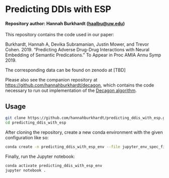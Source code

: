 # Predicting DDIs with ESP

#### Repository author: Hannah Burkhardt (haalbu@uw.edu)

This repository contains the code used in our paper:

Burkhardt, Hannah A, Devika Subramanian, Justin Mower, and Trevor Cohen. 2019. “Predicting Adverse Drug-Drug Interactions with Neural Embedding of Semantic Predications.” To Appear in Proc AMIA Annu Symp 2019.

The corresponding data can be found on zenodo at [TBD]

Please also see the companion repository at https://github.com/hannahburkhardt/decagon, which contains the code necessary to run out implementation of the [Decagon algorithm](https://doi.org/10.1093/bioinformatics/bty294).

## Usage

```bash
git clone https://github.com/hannahburkhardt/predicting_ddis_with_esp.git
cd predicting_ddis_with_esp
```

After cloning the repository, create a new conda environment with the given configuration like so:
```bash
conda create -n predicting_ddis_with_esp_env --file jupyter_env_spec_file_osx.txt python=3.6.8
```

Finally, run the Jupyter notebook:
```bash
conda activate predicting_ddis_with_esp_env
jupyter notebook .
```
